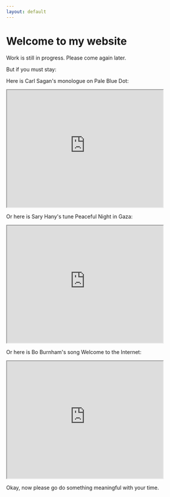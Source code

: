 ```yaml
---
layout: default
---
```


# Welcome to my website

Work is still in progress. Please come again later.

But if you must stay: 

Here is Carl Sagan's monologue on Pale Blue Dot:
<div>
    <iframe src="https://www.youtube.com/embed/wupToqz1e2g" width="420" height="315"></iframe>
</div>

Or here is Sary Hany's tune Peaceful Night in Gaza:
<div>
    <iframe src="https://www.youtube.com/embed/Yr4TUsEG_KQ" width="420" height="315"></iframe>
</div>

Or here is Bo Burnham's song Welcome to the Internet:
<div>
    <iframe src="https://www.youtube.com/embed/k1BneeJTDcU" width="420" height="315"></iframe>
</div>

Okay, now please go do something meaningful with your time.

